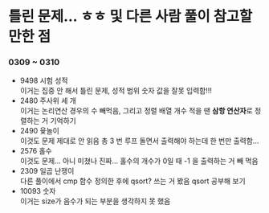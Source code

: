 # 틀린 문제... ㅎㅎ 및 다른 사람 풀이 참고할 만한 점
### 0309 ~ 0310
- 9498 시험 성적 <br>
이거는 집중 안 해서 틀린 문제, 성적 범위 숫자 값을 잘못 입력함!!!
- 2480 주사위 세 개 <br>
이거는 논리연산 경우의 수 빼먹음, 그리고 정렬 배열 개수 적을 땐 **삼항 연산자**로 정렬하는 거 기억하기
- 2490 윷놀이 <br>
이것도 문제 제대로 안 읽음 총 3 번 루프 돌면서 출력해야 하는데 한 번만 출력함...
- 2576 홀수 <br>
이것도 문제... 아니 미쳤나 진짜... 홀수의 개수가 0일 때 -1 을 출력하는 거 빼 먹음 
- 2309 일곱 난쟁이 <br>
다른 풀이에서 cmp 함수 정의한 후에 qsort? 쓰는 거 봤음 qsort 공부해 보기 
- 10093 숫자 <br>
이거는 size가 음수가 되는 부분을 생각하지 못 했음